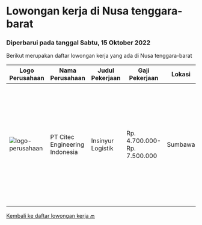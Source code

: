 
  # Lowongan kerja di Nusa tenggara-barat

  ### Diperbarui pada tanggal Sabtu, 15 Oktober 2022

  Berikut merupakan daftar lowongan kerja yang ada di Nusa tenggara-barat

  |Logo Perusahaan | Nama Perusahaan | Judul Pekerjaan | Gaji Pekerjaan | Lokasi | Deskripsi | Tanggal diunggah | Pranala |
  | -------------- | --------------- | --------------- | --------- | --------- | -------------- | ------- | ----------- |
  |![logo-perusahaan](https://image-service-cdn.seek.com.au/11734fe8de933fd37bfa0a4549820ec3bb465d79/ee4dce1061f3f616224767ad58cb2fc751b8d2dc)|PT Citec Engineering Indonesia|Insinyur Logistik|Rp. 4.700.000-Rp. 7.500.000|Sumbawa|Tugas &amp; Tanggung Jawab: Menentukan persyaratan untuk keperluan dukungan logistik, seperti jumlah staff yang diperlukan, detail fasilitas, rencana...|Minggu, 02 Oktober 2022|https://www.jobstreet.co.id/id/job/insinyur-logistik-4052124?token=0~8f284100-fc9c-4d13-9100-70a6a536f62f&sectionRank=1&jobId=jobstreet-id-job-4052124|


  [Kembali ke daftar lowongan kerja 🔙](../README.md#daftar-lowongan-kerja)
  
